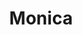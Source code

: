 ---
blog: https://monicahq.com/blog
codehost: https://github.com/https://github.com/monicahq/monica
facebook: https://facebook.com/MonicaPersonalCRM
logohandle: monicahq
sort: monicahq
title: Monica
twitter: https://x.com/MonicaHQ_app
website: https://www.monicahq.com/
---